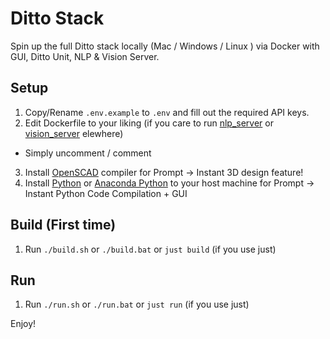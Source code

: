 # Ditto Stack
Spin up the full Ditto stack locally (Mac / Windows / Linux ) via Docker with GUI, Ditto Unit, NLP & Vision Server.

## Setup
1. Copy/Rename `.env.example` to `.env` and fill out the required API keys.
2. Edit Dockerfile to your liking (if you care to run [nlp_server](https://github.com/ditto-assistant/nlp_server) or [vision_server](https://github.com/ditto-assistant/vision_server) elewhere)
  - Simply uncomment / comment
3. Install [OpenSCAD](https://openscad.org/) compiler for Prompt -> Instant 3D design feature!
4. Install [Python](https://www.python.org/) or [Anaconda Python](https://www.anaconda.com/) to your host machine for Prompt -> Instant Python Code Compilation + GUI

## Build (First time)
1. Run `./build.sh` or `./build.bat` or `just build` (if you use just)

## Run
1. Run `./run.sh` or `./run.bat` or `just run` (if you use just)

Enjoy! 
